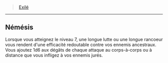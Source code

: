 ﻿---
!GenericItem
Id: ranger_exile_hd.md#némésis
ParentLink: ranger_exile_hd.md#exilé
Name: Némésis
ParentName: Exilé
NameLevel: 2
Attributes: {}
---
> [Exilé](hd_ranger_exile.md)

---

## Némésis

Lorsque vous atteignez le niveau 7, une longue lutte ou une longue rancoeur vous rendent d'une efficacité redoutable contre vos ennemis ancestraux. Vous ajoutez 1d6 aux dégâts de chaque attaque au corps-à-corps ou à distance que vous infligez à vos ennemis jurés.

